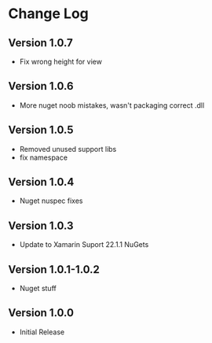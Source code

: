 Change Log
==========

Version 1.0.7
-------------
* Fix wrong height for view

Version 1.0.6
-------------
* More nuget noob mistakes, wasn't packaging correct .dll

Version 1.0.5
-------------
* Removed unused support libs
* fix namespace

Version 1.0.4
-------------
* Nuget nuspec fixes

Version 1.0.3
-------------
* Update to Xamarin Suport 22.1.1 NuGets

Version 1.0.1-1.0.2
-------------
* Nuget stuff

Version 1.0.0
-------------
* Initial Release
